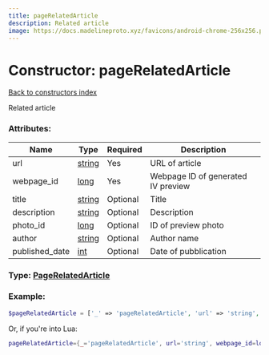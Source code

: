```yaml
---
title: pageRelatedArticle
description: Related article
image: https://docs.madelineproto.xyz/favicons/android-chrome-256x256.png
---
```

# Constructor: pageRelatedArticle  
[Back to constructors index](index.md)



Related article

### Attributes:

| Name     |    Type       | Required | Description |
|----------|---------------|----------|-------------|
|url|[string](../types/string.md) | Yes|URL of article|
|webpage\_id|[long](../types/long.md) | Yes|Webpage ID of generated IV preview|
|title|[string](../types/string.md) | Optional|Title|
|description|[string](../types/string.md) | Optional|Description|
|photo\_id|[long](../types/long.md) | Optional|ID of preview photo|
|author|[string](../types/string.md) | Optional|Author name|
|published\_date|[int](../types/int.md) | Optional|Date of pubblication|



### Type: [PageRelatedArticle](../types/PageRelatedArticle.md)


### Example:

```php
$pageRelatedArticle = ['_' => 'pageRelatedArticle', 'url' => 'string', 'webpage_id' => long, 'title' => 'string', 'description' => 'string', 'photo_id' => long, 'author' => 'string', 'published_date' => int];
```  


Or, if you're into Lua:

```lua
pageRelatedArticle={_='pageRelatedArticle', url='string', webpage_id=long, title='string', description='string', photo_id=long, author='string', published_date=int}

```


